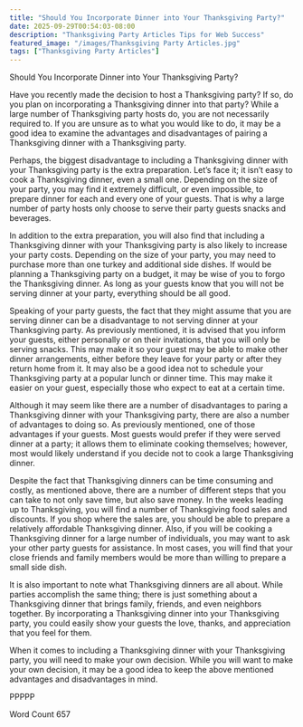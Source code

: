 ```yaml
---
title: "Should You Incorporate Dinner into Your Thanksgiving Party?"
date: 2025-09-29T00:54:03-08:00
description: "Thanksgiving Party Articles Tips for Web Success"
featured_image: "/images/Thanksgiving Party Articles.jpg"
tags: ["Thanksgiving Party Articles"]
---
```


Should You Incorporate Dinner into Your Thanksgiving Party?

Have you recently made the decision to host a Thanksgiving party?  If so, do you plan on incorporating a Thanksgiving dinner into that party?  While a large number of Thanksgiving party hosts do, you are not necessarily required to.  If you are unsure as to what you would like to do, it may be a good idea to examine the advantages and disadvantages of pairing a Thanksgiving dinner with a Thanksgiving party.

Perhaps, the biggest disadvantage to including a Thanksgiving dinner with your Thanksgiving party is the extra preparation.  Let’s face it; it isn’t easy to cook a Thanksgiving dinner, even a small one.  Depending on the size of your party, you may find it extremely difficult, or even impossible, to prepare dinner for each and every one of your guests. That is why a large number of party hosts only choose to serve their party guests snacks and beverages.

In addition to the extra preparation, you will also find that including a Thanksgiving dinner with your Thanksgiving party is also likely to increase your party costs.  Depending on the size of your party, you may need to purchase more than one turkey and additional side dishes.  If would be planning a Thanksgiving party on a budget, it may be wise of you to forgo the Thanksgiving dinner.  As long as your guests know that you will not be serving dinner at your party, everything should be all good.  

Speaking of your party guests, the fact that they might assume that you are serving dinner can be a disadvantage to not serving dinner at your Thanksgiving party.  As previously mentioned, it is advised that you inform your guests, either personally or on their invitations, that you will only be serving snacks.  This may make it so your guest may be able to make other dinner arrangements, either before they leave for your party or after they return home from it.  It may also be a good idea not to schedule your Thanksgiving party at a popular lunch or dinner time.  This may make it easier on your guest, especially those who expect to eat at a certain time.  

Although it may seem like there are a number of disadvantages to paring a Thanksgiving dinner with your Thanksgiving party, there are also a number of advantages to doing so. As previously mentioned, one of those advantages if your guests.  Most guests would prefer if they were served dinner at a party; it allows them to eliminate cooking themselves; however, most would likely understand if you decide not to cook a large Thanksgiving dinner.  

Despite the fact that Thanksgiving dinners can be time consuming and costly, as mentioned above, there are a number of different steps that you can take to not only save time, but also save money.  In the weeks leading up to Thanksgiving, you will find a number of Thanksgiving food sales and discounts.  If you shop where the sales are, you should be able to prepare a relatively affordable Thanksgiving dinner.  Also, if you will be cooking a Thanksgiving dinner for a large number of individuals, you may want to ask your other party guests for assistance.  In most cases, you will find that your close friends and family members would be more than willing to prepare a small side dish.  

It is also important to note what Thanksgiving dinners are all about.  While parties accomplish the same thing; there is just something about a Thanksgiving dinner that brings family, friends, and even neighbors together.  By incorporating a Thanksgiving dinner into your Thanksgiving party, you could easily show your guests the love, thanks, and appreciation that you feel for them.

When it comes to including a Thanksgiving dinner with your Thanksgiving party, you will need to make your own decision.  While you will want to make your own decision, it may be a good idea to keep the above mentioned advantages and disadvantages in mind.

PPPPP

Word Count 657

